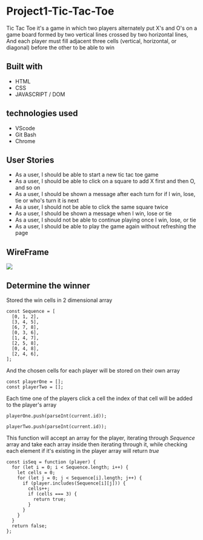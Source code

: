 # Project1-Tic-Tac-Toe

Tic Tac Toe it's a game in which two players alternately put X's and O's on a game board formed by two vertical lines crossed by two horizontal lines, And each player must fill adjacent three cells (vertical, horizontal, or diagonal) before the other to be able to win

## Built with

- HTML
- CSS
- JAVASCRIPT / DOM

## technologies used

- VScode
- Git Bash
- Chrome

## User Stories

- As a user, I should be able to start a new tic tac toe game
- As a user, I should be able to click on a square to add X first and then O, and so on
- As a user, I should be shown a message after each turn for if I win, lose, tie or who's turn it is next
- As a user, I should not be able to click the same square twice
- As a user, I should be shown a message when I win, lose or tie
- As a user, I should not be able to continue playing once I win, lose, or tie
- As a user, I should be able to play the game again without refreshing the page

## WireFrame

![](web-wireframe.pnj)

## Determine the winner

Stored the win cells in 2 dimensional array

```
const Sequence = [
  [0, 1, 2],
  [3, 4, 5],
  [6, 7, 8],
  [0, 3, 6],
  [1, 4, 7],
  [2, 5, 8],
  [0, 4, 8],
  [2, 4, 6],
];

```

And the chosen cells for each player will be stored on their own array

```
const playerOne = [];
const playerTwo = [];

```

Each time one of the players click a cell the index of that cell will be added to the player's array

```
playerOne.push(parseInt(current.id));

```

```
playerTwo.push(parseInt(current.id));

```
This function will accept an array for the player, iterating through *Sequence* array and take each array inside then iterating through it, while checking each element  if it's existing in the player array will return *true*

```
const isSeq = function (player) {
  for (let i = 0; i < Sequence.length; i++) {
    let cells = 0;
    for (let j = 0; j < Sequence[i].length; j++) {
      if (player.includes(Sequence[i][j])) {
        cells++;
        if (cells === 3) {
          return true;
        }
      }
    }
  }
  return false;
};

```